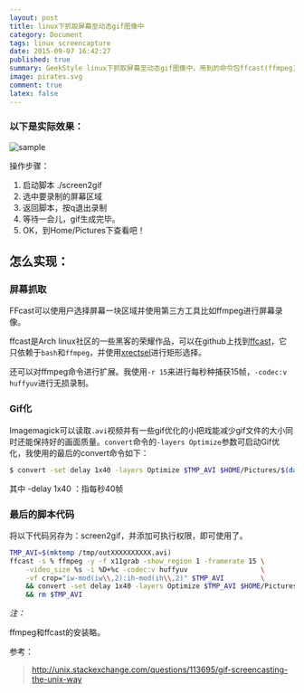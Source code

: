 ```yaml
---
layout: post
title: linux下抓取屏幕至动态gif图像中
category: Document
tags: linux screencapture
date: 2015-09-07 16:42:27
published: true
summary: GeekStyle linux下抓取屏幕至动态gif图像中，用到的命令包ffcast(ffmpeg), convert(imagmagick)
image: pirates.svg
comment: true
latex: false
---
```


### 以下是实际效果：

![sample](https://raw.githubusercontent.com/fooyou/fooyou.github.io/master/img/posts/2015-09-07_17%3A34%3A51.gif)

操作步骤：

1. 启动脚本 ./screen2gif
2. 选中要录制的屏幕区域
3. 返回脚本，按q退出录制
4. 等待一会儿，gif生成完毕。
5. OK，到Home/Pictures下查看吧！

## 怎么实现：

### 屏幕抓取

FFcast可以使用户选择屏幕一块区域并使用第三方工具比如ffmpeg进行屏幕录像。

ffcast是Arch linux社区的一些黑客的荣耀作品，可以在github上找到[ffcast](https://github.com/lolilolicon/FFcast2)，它只依赖于`bash`和`ffmpeg`，并使用[xrectsel](https://github.com/lolilolicon/xrectsel)进行矩形选择。

还可以对ffmpeg命令进行扩展。我使用`-r 15`来进行每秒种捕获15帧，`-codec:v huffyuv`进行无损录制。


### Gif化

Imagemagick可以读取`.avi`视频并有一些gif优化的小把戏能减少gif文件的大小同时还能保持好的画面质量。`convert`命令的`-layers Optimize`参数可启动Gif优化，我使用的最后的convert命令如下：

```sh
$ convert -set delay 1x40 -layers Optimize $TMP_AVI $HOME/Pictures/$(date +%Y-%m-%d_%H:%M:%S).gif
```

其中 -delay 1x40 ：指每秒40帧

### 最后的脚本代码

将以下代码另存为：screen2gif，并添加可执行权限，即可使用了。

```sh
TMP_AVI=$(mktemp /tmp/outXXXXXXXXXX.avi)
ffcast -s % ffmpeg -y -f x11grab -show_region 1 -framerate 15 \
    -video_size %s -i %D+%c -codec:v huffyuv                  \
    -vf crop="iw-mod(iw\\,2):ih-mod(ih\\,2)" $TMP_AVI         \
    && convert -set delay 1x40 -layers Optimize $TMP_AVI $HOME/Pictures/$(date +%Y-%m-%d_%H:%M:%S).gif  \
    && rm $TMP_AVI
```

_注：_

ffmpeg和ffcast的安装略。

参考：

> http://unix.stackexchange.com/questions/113695/gif-screencasting-the-unix-way
